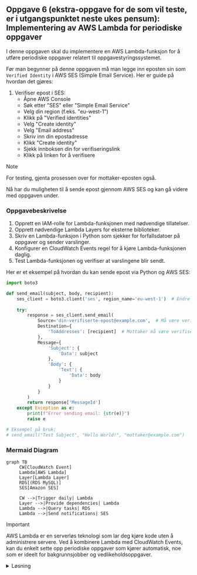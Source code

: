 ## Oppgave 6 (ekstra-oppgave for de som vil teste, er i utgangspunktet neste ukes pensum): Implementering av AWS Lambda for periodiske oppgaver

I denne oppgaven skal du implementere en AWS Lambda-funksjon for å utføre periodiske oppgaver relatert til oppgavestyringssystemet.

Før man begynner på denne oppgaven må man legge inn eposten sin som `Verified Identity` i AWS SES (Simple Email Service). Her er guide på hvordan det gjøres:

1. Verifiser epost i SES:
    - Åpne AWS Console
    - Søk etter "SES" eller "Simple Email Service"
    - Velg din region (f.eks. "eu-west-1")
    - Klikk på "Verified identities"
    - Velg "Create identity"
    - Velg "Email address"
    - Skriv inn din epostadresse
    - Klikk "Create identity"
    - Sjekk innboksen din for verifiseringslink
    - Klikk på linken for å verifisere

> [!NOTE]
> For testing, gjenta prosessen over for mottaker-eposten også.

Nå har du muligheten til å sende epost gjennom AWS SES og kan gå videre med oppgaven under.

### Oppgavebeskrivelse

1. Opprett en IAM-rolle for Lambda-funksjonen med nødvendige tillatelser.
2. Opprett nødvendige Lambda Layers for eksterne biblioteker.
3. Skriv en Lambda-funksjon i Python som sjekker for forfallsdatoer på oppgaver og sender varslinger.
4. Konfigurer en CloudWatch Events regel for å kjøre Lambda-funksjonen daglig.
5. Test Lambda-funksjonen og verifiser at varslingene blir sendt.

Her er et eksempel på hvordan du kan sende epost via Python og AWS SES:

```python
import boto3

def send_email(subject, body, recipient):
    ses_client = boto3.client('ses', region_name='eu-west-1')  # Endre region etter behov
    
    try:
        response = ses_client.send_email(
            Source='din-verifiserte-epost@example.com',  # Må være verifisert i SES
            Destination={
                'ToAddresses': [recipient]  # Mottaker må være verifisert i sandbox mode
            },
            Message={
                'Subject': {
                    'Data': subject
                },
                'Body': {
                    'Text': {
                        'Data': body
                    }
                }
            }
        )
        return response['MessageId']
    except Exception as e:
        print(f"Error sending email: {str(e)}")
        raise e

# Eksempel på bruk:
# send_email("Test Subject", "Hello World!", "mottaker@example.com")
```

### Mermaid Diagram

```mermaid
graph TB
     CW[CloudWatch Event]
     Lambda[AWS Lambda]
     Layer[Lambda Layer]
     RDS[(RDS MySQL)]
     SES[Amazon SES]
     
     CW -->|Trigger daily| Lambda
     Layer -->|Provide dependencies| Lambda
     Lambda -->|Query tasks| RDS
     Lambda -->|Send notifications| SES
```

> [!IMPORTANT]
> AWS Lambda er en serverløs teknologi som lar deg kjøre kode uten å administrere servere. Ved å kombinere Lambda med CloudWatch Events, kan du enkelt sette opp periodiske oppgaver som kjører automatisk, noe som er ideelt for bakgrunnsjobber og vedlikeholdsoppgaver.


<details>
<summary>Løsning</summary>

1. Opprett en IAM-rolle for Lambda:
    - Gå til IAM i AWS Console
    - Klikk på \"Roles\" og deretter \"Create role\"
    - Velg AWS service og Lambda
    - Legg til følgende policies:
      - AWSLambdaBasicExecutionRole
      - AmazonRDSReadOnlyAccess
      - AmazonSESFullAccess

2. Opprett Lambda Layer for PyMySQL:
    - Opprett en ny mappe på din lokale maskin
    - Kjør følgende kommandoer:
    ```bash
    mkdir python
    pip install pymysql -t python/
    zip -r pymysql_layer.zip python/
    ```
    - Gå til Lambda i AWS Console
    - Velg "Layers" og "Create layer"
    - Last opp zip-filen
    - Velg kompatible runtime (Python 3.x)
    - Gi layer et navn (f.eks. "pymysql-layer")

3. Skriv Lambda-funksjonen:
    - Gå til Lambda i AWS Console
    - Klikk på "Create function"
    - Velg "Author from scratch"
    - Gi funksjonen et navn
    - Velg Python som runtime
    - Velg IAM-rollen du opprettet
    - Under "Layers", legg til layer du opprettet
    - Erstatt standardkoden med følgende:

```python
import boto3
import pymysql
import os
from datetime import datetime, timedelta

def lambda_handler(event, context):
     # Connect to RDS
     conn = pymysql.connect(
          host=os.environ['RDS_HOST'],
          user=os.environ['RDS_USER'],
          password=os.environ['RDS_PASSWORD'],
          db=os.environ['RDS_DB_NAME']
     )
     
     try:
          with conn.cursor() as cursor:
                # Check for tasks due in the next 24 hours
                tomorrow = datetime.now() + timedelta(days=1)
                cursor.execute("SELECT id, title, due_date FROM tasks WHERE due_date <= %s", (tomorrow,))
                due_tasks = cursor.fetchall()
                
                # Send notifications for due tasks
                ses = boto3.client('ses', region_name='us-west-2')  # Change region as needed
                for task in due_tasks:
                     subject = f"Task Due Soon: {task[1]}"
                     body = f"Your task '{task[1]}' is due on {task[2]}."
                     ses.send_email(
                          Source='your-email@example.com',
                          Destination={'ToAddresses': ['recipient@example.com']},
                          Message={
                                'Subject': {'Data': subject},
                                'Body': {'Text': {'Data': body}}
                          }
                     )
                     
                return f"Processed {len(due_tasks)} due tasks"
     finally:
          conn.close()
```

4. Konfigurer miljøvariabler:
    - I Lambda-funksjonen, gå til "Configuration" -> "Environment variables"
    - Legg til følgende variabler:
      - RDS_HOST: RDS-endepunkt
      - RDS_USER: Databasebrukernavn
      - RDS_PASSWORD: Databasepassord
      - RDS_DB_NAME: Databasenavn

5. Konfigurer CloudWatch Events:
    - I Lambda-funksjonen, gå til "Configuration" -> "Triggers"
    - Klikk på "Add trigger"
    - Velg "CloudWatch Events/EventBridge"
    - Opprett en ny regel:
      - Rule type: Schedule expression
      - Schedule expression: cron(0 0 * * ? *) (kjører hver dag kl. 00:00 UTC)
    - Klikk på "Add"

6. Test Lambda-funksjonen:
    - Klikk på "Test" i Lambda-konsollen
    - Opprett en testbegivenhet (kan være tom JSON: {})
    - Kjør testen og sjekk loggene for resultater

> [!NOTE]
> Hvis du får feilmeldinger relatert til manglende biblioteker, sjekk at Lambda Layer er korrekt konfigurert og at alle avhengigheter er inkludert i laget.

Du har nå implementert en Lambda-funksjon med nødvendige avhengigheter som automatisk sjekker for oppgaver som snart forfaller og sender varslinger.

</details>